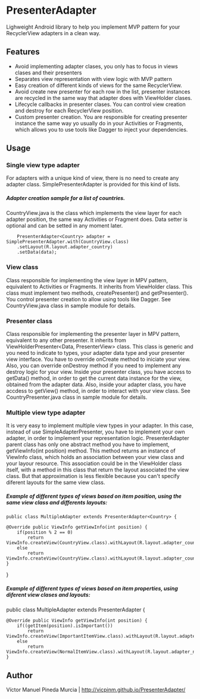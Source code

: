 # PresenterAdapter

Lighweight Android library to help you implement MVP pattern for your RecyclerView adapters in a clean way.

## Features

  * Avoid implementing adapter clases, you only has to focus in views clases and their presenters
  * Separates view representation with view logic with MVP pattern
  * Easy creation of different kinds of views for the same RecyclerView.
  * Avoid create new presenter for each row in the list, presenter instances are recycled in the same way that adapter does with ViewHolder clases.
  * Lifecycle callbacks in presenter clases. You can control view creation and destroy for each RecyclerView position.
  * Custom presenter creation. You are responsible for creating presenter instance the same way yo usually do in your Activities or Fragments, which allows you to use tools like Dagger to inject your dependencies.

## Usage
### Single view type adapter

For adapters with a unique kind of view, there is no need to create any adapter class. SimplePresenterAdapter is provided for this kind of lists.
 
##### Adapter creation sample for a list of countries. 
  CountryView.java is the class which implements the view layer for each adapter position, the same way Activities or Fragment does.
  Data setter is optional and can be setted in any moment later.
             
        PresenterAdapter<Country> adapter = SimplePresenterAdapter.with(CountryView.class)
        .setLayout(R.layout.adapter_country)
        .setData(data);

### View class

Class responsible for implementing the view layer in MPV pattern, equivalent to Activities or Fragments. It inherits from ViewHolder<Data> class. 
This class must implement two methods, createPresenter() and getPresenter(). You control presenter creation to allow using tools like Dagger.
See CountryView.java class in sample module for details.

### Presenter class

Class responsible for implementing the presenter layer in MPV pattern, equivalent to any other presenter. It inherits from ViewHolderPresenter<Data, PresenterView> class. 
This class is generic and you need to indicate to types, your adapter data type and your presenter view interface. 
You have to override onCreate method to iniciate your view. Also, you can override onDestroy method if you need to implement any destroy logic for your view.
Inside your presenter class, you have access to getData() method, in order to get the current data instance for the view, obtained from the adapter data.
Also, inside your adapter class, you have accdess to getView() method, in order to interact with your view class.
See CountryPresenter.java class in sample module for details.

### Multiple view type adapter

It is very easy to implement multiple view types in your adapter. In this case, instead of use SimpleAdapterPresenter, you have to implement your own adapter, in order to implement your representation logic.
PresenterAdapter parent class has only one abstract method you have to implement, getViewInfo(int position) method. This method returns an instance of ViewInfo class, which holds an association between your view class and your layour resource.
This association could be in the ViewHolder class itself, with a method in this class that return the layout associated the view class. But that approximation is less flexible because you can't specify diferent layouts for the same view class.

##### Example of different types of views based on item position, using the same view class and differents layouts:

    public class MultipleAdapter extends PresenterAdapter<Country> {

    @Override public ViewInfo getViewInfo(int position) {
        if(position % 2 == 0)
            return ViewInfo.createView(CountryView.class).withLayout(R.layout.adapter_country_even);
        else
            return ViewInfo.createView(CountryView.class).withLayout(R.layout.adapter_country_even);
    }
}

##### Example of different types of views based on item properties, using diferent view clases and layouts:

public class MultipleAdapter extends PresenterAdapter<Country> {

    @Override public ViewInfo getViewInfo(int position) {
        if((getItem(position).isImportant())
            return ViewInfo.createView(ImportantItemView.class).withLayout(R.layout.adapter_important_item);
        else
            return ViewInfo.createView(NormalItemView.class).withLayout(R.layout.adapter_normal_item);
    }



## Author

Víctor Manuel Pineda Murcia | http://vicpinm.github.io/PresenterAdapter/
